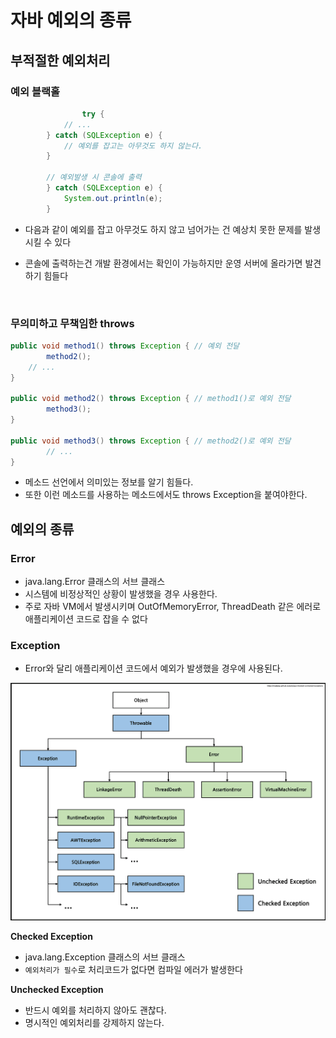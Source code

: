 # 자바 예외의 종류

## 부적절한 예외처리

### 예외 블랙홀

```java
				try {
            // ...
        } catch (SQLException e) {
            // 예외를 잡고는 아무것도 하지 않는다.
        }

        // 예외발생 시 콘솔에 출력
        } catch (SQLException e) {
            System.out.println(e);
        }
```

- 다음과 같이 예외를 잡고 아무것도 하지 않고 넘어가는 건 예상치 못한 문제를 발생시킬 수 있다
- 콘솔에 출력하는건 개발 환경에서는 확인이 가능하지만 운영 서버에 올라가면 발견하기 힘들다

  <br>

### 무의미하고 무책임한 throws

```java
public void method1() throws Exception { // 예외 전달
		method2();
    // ...
}

public void method2() throws Exception { // method1()로 예외 전달
		method3();
}

public void method3() throws Exception { // method2()로 예외 전달
		// ...
}
```

- 메소드 선언에서 의미있는 정보를 알기 힘들다.
- 또한 이런 메소드를 사용하는 메소드에서도 throws Exception을 붙여야한다.

## 예외의 종류

### Error

- java.lang.Error 클래스의 서브 클래스
- 시스템에 비정상적인 상황이 발생했을 경우 사용한다.
- 주로 자바 VM에서 발생시키며 OutOfMemoryError, ThreadDeath 같은 에러로 애플리케이션 코드로 잡을 수 없다

### Exception

- Error와 달리 애플리케이션 코드에서 예외가 발생했을 경우에 사용된다.

<p align="center">
  <img src="../assets/Java-Excetion.png">
</p>

**Checked Exception**

- java.lang.Exception 클래스의 서브 클래스
- `예외처리가 필수`로 처리코드가 없다면 컴파일 에러가 발생한다

**Unchecked Exception**

- 반드시 예외를 처리하지 않아도 괜찮다.
- 명시적인 예외처리를 강제하지 않는다.
